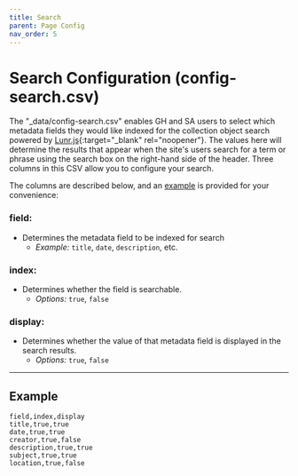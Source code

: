 ```yaml
---
title: Search
parent: Page Config
nav_order: 5
---
```


# Search Configuration (config-search.csv)

The "_data/config-search.csv" enables GH and SA users to select which metadata fields they would like indexed for the collection object search powered by [Lunr.js](https://lunrjs.com/){:target="_blank" rel="noopener"}. 
The values here will determine the results that appear when the site's users search for a term or phrase using the search box on the right-hand side of the header. 
Three columns in this CSV allow you to configure your search.

The columns are described below, and an [example](#example) is provided for your convenience:

### field: 
- Determines the metadata field to be indexed for search
    - *Example:* `title`, `date`, `description`, etc.

### index: 
- Determines whether the field is searchable. 
    - *Options:* `true`, `false`

### display: 
- Determines whether the value of that metadata field is displayed in the search results.
    - *Options:* `true`, `false`

---

## Example 

```
field,index,display
title,true,true
date,true,true
creator,true,false
description,true,true
subject,true,true
location,true,false
```
